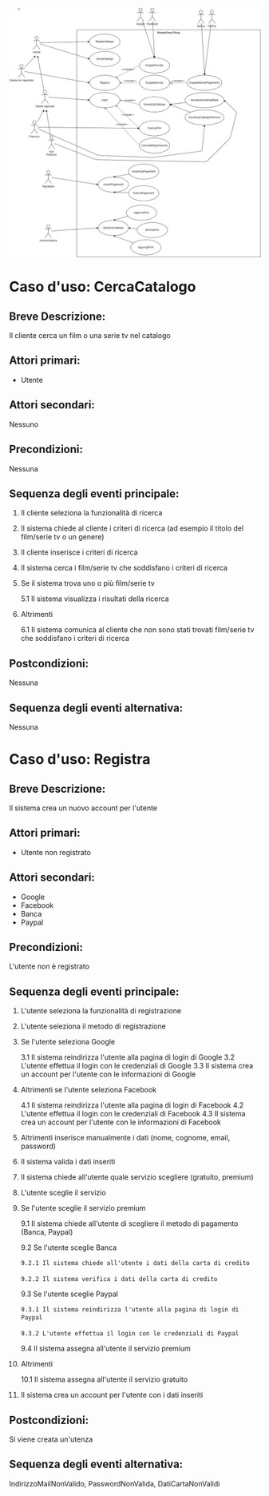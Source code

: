 ![ucidagram1-1-.png](ucdiagram-1-1.png)

# Caso d'uso: CercaCatalogo
## Breve Descrizione:
Il cliente cerca un film o una serie tv nel catalogo
## Attori primari:
- Utente
## Attori secondari:
Nessuno
## Precondizioni:
Nessuna
## Sequenza degli eventi principale:
1. Il cliente seleziona la funzionalità di ricerca
2. Il sistema chiede al cliente i criteri di ricerca (ad esempio il titolo del film/serie tv o un genere)
3. Il cliente inserisce i criteri di ricerca
4. Il sistema cerca i film/serie tv che soddisfano i criteri di ricerca
5. Se il sistema trova uno o più film/serie tv

    5.1 Il sistema visualizza i risultati della ricerca
6. Altrimenti

    6.1 Il sistema comunica al cliente che non sono stati trovati film/serie tv che soddisfano i criteri di ricerca
## Postcondizioni:
Nessuna
## Sequenza degli eventi alternativa:
Nessuna

# Caso d'uso: Registra
## Breve Descrizione:
Il sistema crea un nuovo account per l'utente
## Attori primari:
- Utente non registrato
## Attori secondari:
- Google
- Facebook
- Banca
- Paypal
## Precondizioni:
L'utente non è registrato
## Sequenza degli eventi principale:
1. L'utente seleziona la funzionalità di registrazione
2. L'utente seleziona il metodo di registrazione
3. Se l'utente seleziona Google

    3.1 Il sistema reindirizza l'utente alla pagina di login di Google
    3.2 L'utente effettua il login con le credenziali di Google
    3.3 Il sistema crea un account per l'utente con le informazioni di Google
4. Altrimenti se l'utente seleziona Facebook
    
    4.1 Il sistema reindirizza l'utente alla pagina di login di Facebook
    4.2 L'utente effettua il login con le credenziali di Facebook
    4.3 Il sistema crea un account per l'utente con le informazioni di Facebook
5. Altrimenti inserisce manualmente i dati (nome, cognome, email, password)
6. Il sistema valida i dati inseriti
7. Il sistema chiede all'utente quale servizio scegliere (gratuito, premium)
8. L'utente sceglie il servizio
9. Se l'utente sceglie il servizio premium

    9.1 Il sistema chiede all'utente di scegliere il metodo di pagamento (Banca, Paypal)

    9.2 Se l'utente sceglie Banca

       9.2.1 Il sistema chiede all'utente i dati della carta di credito

       9.2.2 Il sistema verifica i dati della carta di credito
    
    9.3 Se l'utente sceglie Paypal

       9.3.1 Il sistema reindirizza l'utente alla pagina di login di Paypal

       9.3.2 L'utente effettua il login con le credenziali di Paypal

    9.4 Il sistema assegna all'utente il servizio premium
10. Altrimenti
    
    10.1 Il sistema assegna all'utente il servizio gratuito
11. Il sistema crea un account per l'utente con i dati inseriti
## Postcondizioni:
Si viene creata un'utenza
## Sequenza degli eventi alternativa:
IndirizzoMailNonValido, PasswordNonValida, DatiCartaNonValidi